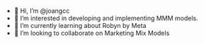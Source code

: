 - 👋 Hi, I’m @joangcc
- 👀 I’m interested in developing and implementing MMM models.
- 🌱 I’m currently learning about Robyn by Meta
- 💞️ I’m looking to collaborate on Marketing Mix Models

<!---
joangcc/joangcc is a ✨ special ✨ repository because its `README.md` (this file) appears on your GitHub profile.
You can click the Preview link to take a look at your changes.
--->
